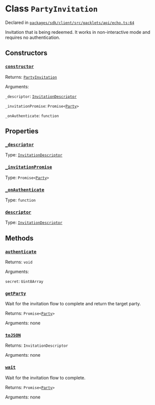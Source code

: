 # Class `PartyInvitation`
Declared in [`packages/sdk/client/src/packlets/api/echo.ts:64`](https://github.com/dxos/protocols/blob/main/packages/sdk/client/src/packlets/api/echo.ts#L64)


Invitation that is being redeemed.
It works in non-interactive mode and requires no authentication.

## Constructors
### [`constructor`](https://github.com/dxos/protocols/blob/main/packages/sdk/client/src/packlets/api/invitation.ts#L13)


Returns: [`PartyInvitation`](/api/@dxos/client/classes/PartyInvitation)

Arguments: 

`_descriptor`: [`InvitationDescriptor`](/api/@dxos/client/classes/InvitationDescriptor)

`_invitationPromise`: `Promise<`[`Party`](/api/@dxos/client/interfaces/Party)`>`

`_onAuthenticate`: `function`

## Properties
### [`_descriptor`](https://github.com/dxos/protocols/blob/main/packages/sdk/client/src/packlets/api/invitation.ts#L14)
Type: [`InvitationDescriptor`](/api/@dxos/client/classes/InvitationDescriptor)
### [`_invitationPromise`](https://github.com/dxos/protocols/blob/main/packages/sdk/client/src/packlets/api/invitation.ts#L15)
Type: `Promise<`[`Party`](/api/@dxos/client/interfaces/Party)`>`
### [`_onAuthenticate`](https://github.com/dxos/protocols/blob/main/packages/sdk/client/src/packlets/api/invitation.ts#L16)
Type: `function`
### [`descriptor`](https://github.com/dxos/protocols/blob/main/packages/sdk/client/src/packlets/api/invitation.ts#L19)
Type: [`InvitationDescriptor`](/api/@dxos/client/classes/InvitationDescriptor)

## Methods
### [`authenticate`](https://github.com/dxos/protocols/blob/main/packages/sdk/client/src/packlets/api/invitation.ts#L24)


Returns: `void`

Arguments: 

`secret`: `Uint8Array`
### [`getParty`](https://github.com/dxos/protocols/blob/main/packages/sdk/client/src/packlets/api/echo.ts#L68)


Wait for the invitation flow to complete and return the target party.

Returns: `Promise<`[`Party`](/api/@dxos/client/interfaces/Party)`>`

Arguments: none
### [`toJSON`](https://github.com/dxos/protocols/blob/main/packages/sdk/client/src/packlets/api/invitation.ts#L35)


Returns: `InvitationDescriptor`

Arguments: none
### [`wait`](https://github.com/dxos/protocols/blob/main/packages/sdk/client/src/packlets/api/invitation.ts#L31)


Wait for the invitation flow to complete.

Returns: `Promise<`[`Party`](/api/@dxos/client/interfaces/Party)`>`

Arguments: none